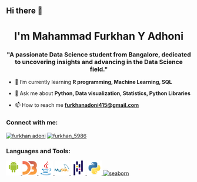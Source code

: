 ## Hi there 👋
<h1 align="center">I'm Mahammad Furkhan Y Adhoni</h1>
<h3 align="center">"A passionate Data Science student from Bangalore, dedicated to uncovering insights and advancing in the Data Science field."</h3>

- 🌱 I’m currently learning **R programming, Machine Learning, SQL**

- 💬 Ask me about **Python, Data visualization, Statistics, Python Libraries**

- 📫 How to reach me **furkhanadoni415@gmail.com**

<h3 align="left">Connect with me:</h3>
<p align="left">
<a href="https://linkedin.com/in/furkhan adoni" target="blank"><img align="center" src="https://www.linkedin.com/in/furkhan-adoni-5986p?utm_source=share&utm_campaign=share_via&utm_content=profile&utm_medium=android_app" alt="furkhan adoni" height="30" width="40" /></a>
<a href="https://instagram.com/furkhan_5986" target="blank"><img align="center" src="https://www.instagram.com/furkhan5986?igsh=bm1nN2R3bHZxNW9u" alt="furkhan_5986" height="30" width="40" /></a>
</p>

<h3 align="left">Languages and Tools:</h3>
<p align="left"> <a href="https://developer.android.com" target="_blank" rel="noreferrer"> <img src="https://raw.githubusercontent.com/devicons/devicon/master/icons/android/android-original-wordmark.svg" alt="android" width="40" height="40"/> </a> <a href="https://d3js.org/" target="_blank" rel="noreferrer"> <img src="https://raw.githubusercontent.com/devicons/devicon/master/icons/d3js/d3js-original.svg" alt="d3js" width="40" height="40"/> </a> <a href="https://www.java.com" target="_blank" rel="noreferrer"> <img src="https://raw.githubusercontent.com/devicons/devicon/master/icons/java/java-original.svg" alt="java" width="40" height="40"/> </a> <a href="https://www.mysql.com/" target="_blank" rel="noreferrer"> <img src="https://raw.githubusercontent.com/devicons/devicon/master/icons/mysql/mysql-original-wordmark.svg" alt="mysql" width="40" height="40"/> </a> <a href="https://pandas.pydata.org/" target="_blank" rel="noreferrer"> <img src="https://raw.githubusercontent.com/devicons/devicon/2ae2a900d2f041da66e950e4d48052658d850630/icons/pandas/pandas-original.svg" alt="pandas" width="40" height="40"/> </a> <a href="https://www.python.org" target="_blank" rel="noreferrer"> <img src="https://raw.githubusercontent.com/devicons/devicon/master/icons/python/python-original.svg" alt="python" width="40" height="40"/> </a> <a href="https://seaborn.pydata.org/" target="_blank" rel="noreferrer"> <img src="https://seaborn.pydata.org/_images/logo-mark-lightbg.svg" alt="seaborn" width="40" height="40"/> </a> </p>
